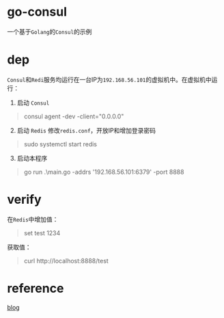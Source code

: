 # go-consul
一个基于`Golang`的`Consul`的示例

# dep
`Consul`和`Redi`服务均运行在一台IP为`192.168.56.101`的虚拟机中。在虚拟机中运行：
1. 启动 `Consul`
> consul agent -dev -client="0.0.0.0"
2. 启动 `Redis`
修改`redis.conf`，开放IP和增加登录密码
> sudo systemctl start redis

3. 启动本程序
> go run .\main.go -addrs '192.168.56.101:6379' -port 8888

# verify
在`Redis`中增加值：
> set test 1234

获取值：
> curl http://localhost:8888/test

# reference
[blog](https://alex.dzyoba.com/blog/go-prometheus-service/)